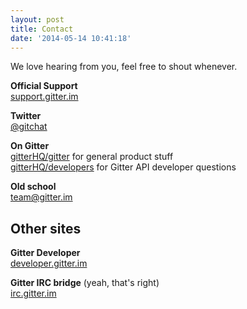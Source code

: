 ```yaml
---
layout: post
title: Contact
date: '2014-05-14 10:41:18'
---
```


We love hearing from you, feel free to shout whenever.

**Official Support**  
[support.gitter.im](https://support.gitter.im)

**Twitter**  
[@gitchat](https://twitter.com/gitchat)

**On Gitter**  
[gitterHQ/gitter](https://gitter.im/gitterHQ/gitter) for general product stuff  
[gitterHQ/developers](https://gitter.im/gitterHQ/developers) for Gitter API developer questions

**Old school**  
[team@gitter.im](mailto:team@gitter.im)

## Other sites

**Gitter Developer**  
[developer.gitter.im](https://developer.gitter.im)

**Gitter IRC bridge** (yeah, that's right)  
[irc.gitter.im](https://irc.gitter.im)

